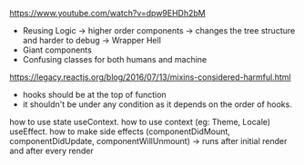 https://www.youtube.com/watch?v=dpw9EHDh2bM

- Reusing Logic -> higher order components -> changes the tree structure and harder to debug -> Wrapper Hell
- Giant components
- Confusing classes for both humans and machine

https://legacy.reactjs.org/blog/2016/07/13/mixins-considered-harmful.html


- hooks should be at the top of function
- it shouldn't be under any condition as it depends on the order of hooks.

how to use state
useContext. how to use context (eg: Theme, Locale)
useEffect. how to make side effects (componentDidMount, componentDidUpdate, componentWillUnmount) -> runs after initial render and after every render
